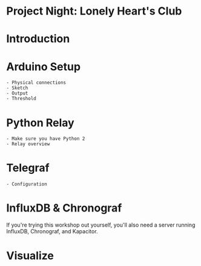 # Project Night: Lonely Heart's Club

# Introduction

# Arduino Setup

    - Physical connections
    - Sketch
    - Output
    - Threshold

# Python Relay

    - Make sure you have Python 2
    - Relay overview

# Telegraf

    - Configuration

# InfluxDB & Chronograf

If you're trying this workshop out yourself, you'll also need a server running InfluxDB, Chronograf, and Kapacitor.

# Visualize